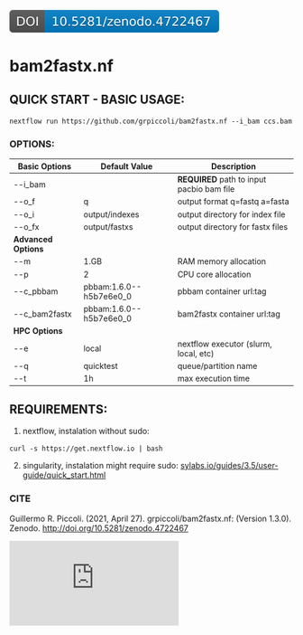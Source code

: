 [![DOI](zenodo.4722467.svg)](https://zenodo.org/badge/latestdoi/361971295)

# bam2fastx.nf

## QUICK START - BASIC USAGE:
```
nextflow run https://github.com/grpiccoli/bam2fastx.nf --i_bam ccs.bam
```

### OPTIONS:
| Basic Options       | Default Value           | Description  
| ------------- | ----------------------- | ---------------------------------------
| --i_bam       |            | **REQUIRED** path to input pacbio bam file  
| --o_f         | q                       | output format q=fastq a=fasta  
| --o_i         | output/indexes          | output directory for index file  
| --o_fx        | output/fastxs           | output directory for fastx files  
| **Advanced Options** ||   
| --m           | 1.GB                    | RAM memory allocation  
| --p           | 2                       | CPU core allocation  
| --c_pbbam     | pbbam:1.6.0--h5b7e6e0_0 | pbbam container url:tag  
| --c_bam2fastx | pbbam:1.6.0--h5b7e6e0_0 | bam2fastx container url:tag  
| **HPC Options** ||  
| --e           | local                   | nextflow executor (slurm, local, etc)  
| --q           | quicktest               | queue/partition name  
| --t           | 1h                      | max execution time  

## REQUIREMENTS:
1) nextflow, instalation without sudo:
```
curl -s https://get.nextflow.io | bash
```
2) singularity, instalation might require sudo:
[sylabs.io/guides/3.5/user-guide/quick_start.html](https://sylabs.io/guides/3.5/user-guide/quick_start.html)

### CITE
Guillermo R. Piccoli. (2021, April 27). grpiccoli/bam2fastx.nf: (Version 1.3.0). Zenodo. http://doi.org/10.5281/zenodo.4722467  

[![Analytics](https://ga-beacon.appspot.com/G-0GE7FEF6BD/pbbioconda/blob/master/README.md)](https://github.com/PacificBiosciences/pbbioconda)  